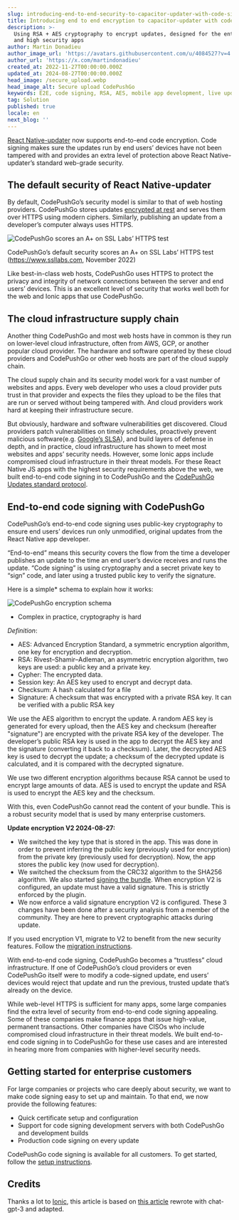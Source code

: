 ```yaml
---
slug: introducing-end-to-end-security-to-capacitor-updater-with-code-signing
title: Introducing end to end encryption to capacitor-updater with code signing
description: >-
  Using RSA + AES cryptography to encrypt updates, designed for the enterprise
  and high security apps
author: Martin Donadieu
author_image_url: 'https://avatars.githubusercontent.com/u/4084527?v=4'
author_url: 'https://x.com/martindonadieu'
created_at: 2022-11-27T00:00:00.000Z
updated_at: 2024-08-27T00:00:00.000Z
head_image: /secure_upload.webp
head_image_alt: Secure upload CodePushGo
keywords: E2E, code signing, RSA, AES, mobile app development, live updates, OTA updates, continuous integration, mobile app updates
tag: Solution
published: true
locale: en
next_blog: ''
---
```


[React Native-updater](https://github.com/Cap-go/capacitor-updater/) now supports end-to-end code encryption. Code signing makes sure the updates run by end users’ devices have not been tampered with and provides an extra level of protection above React Native-updater’s standard web-grade security.

## The default security of React Native-updater

By default, CodePushGo’s security model is similar to that of web hosting providers. CodePushGo stores updates [encrypted at rest](https://cloud.google.com/docs/security/encryption/default-encryption/) and serves them over HTTPS using modern ciphers. Similarly, publishing an update from a developer’s computer always uses HTTPS.

![CodePushGo scores an A+ on SSL Labs’ HTTPS test](/ssllabs_report.webp)

CodePushGo’s default security scores an A+ on SSL Labs’ HTTPS test (https://www.ssllabs.com, November 2022)

Like best-in-class web hosts, CodePushGo uses HTTPS to protect the privacy and integrity of network connections between the server and end users’ devices. This is an excellent level of security that works well both for the web and Ionic apps that use CodePushGo.

## The cloud infrastructure supply chain

Another thing CodePushGo and most web hosts have in common is they run on lower-level cloud infrastructure, often from AWS, GCP, or another popular cloud provider. The hardware and software operated by these cloud providers and CodePushGo or other web hosts are part of the cloud supply chain.

The cloud supply chain and its security model work for a vast number of websites and apps. Every web developer who uses a cloud provider puts trust in that provider and expects the files they upload to be the files that are run or served without being tampered with. And cloud providers work hard at keeping their infrastructure secure.

But obviously, hardware and software vulnerabilities get discovered. Cloud providers patch vulnerabilities on timely schedules, proactively prevent malicious software(e.g. [Google’s SLSA](https://security.googleblog.com/2021/06/introducing-slsa-end-to-end-framework.html/)), and build layers of defense in depth, and in practice, cloud infrastructure has shown to meet most websites and apps’ security needs. However, some Ionic apps include compromised cloud infrastructure in their threat models. For these React Native JS apps with the highest security requirements above the web, we built end-to-end code signing in to CodePushGo and the [CodePushGo Updates standard protocol](/docs/self-hosted/auto-update/update-endpoint/).

## End-to-end code signing with CodePushGo

CodePushGo’s end-to-end code signing uses public-key cryptography to ensure end users’ devices run only unmodified, original updates from the React Native app developer.

“End-to-end” means this security covers the flow from the time a developer publishes an update to the time an end user’s device receives and runs the update. “Code signing” is using cryptography and a secret private key to “sign” code, and later using a trusted public key to verify the signature.

Here is a simple* schema to explain how it works:

![CodePushGo encryption schema](/encryption_flow.webp)

* Complex in practice, cryptography is hard

*Definition*:
- AES: Advanced Encryption Standard, a symmetric encryption algorithm, one key for encryption and decryption.
- RSA: Rivest–Shamir–Adleman, an asymmetric encryption algorithm, two keys are used: a public key and a private key.
- Cypher: The encrypted data.
- Session key: An AES key used to encrypt and decrypt data.
- Checksum: A hash calculated for a file
- Signature: A checksum that was encrypted with a private RSA key. It can be verified with a public RSA key 

We use the AES algorithm to encrypt the update. A random AES key is generated for every upload, then the AES key and checksum (hereafter "signature") are encrypted with the private RSA key of the developer. The developer’s public RSA key is used in the app to decrypt the AES key and the signature (converting it back to a checksum). Later, the decrypted AES key is used to decrypt the update; a checksum of the decrypted update is calculated, and it is compared with the decrypted signature.

We use two different encryption algorithms because RSA cannot be used to encrypt large amounts of data. AES is used to encrypt the update and RSA is used to encrypt the AES key and the checksum.

With this, even CodePushGo cannot read the content of your bundle. This is a robust security model that is used by many enterprise customers.

**Update encryption V2 2024-08-27:**
- We switched the key type that is stored in the app. This was done in order to prevent inferring the public key (previously used for encryption) from the private key (previously used for decryption). Now, the app stores the public key (now used for decryption).
- We switched the checksum from the CRC32 algorithm to the SHA256 algorithm. We also started [signing the bundle](https://en.wikipedia.org/wiki/RSA_(cryptosystem)#Signing_messages). When encryption V2 is configured, an update must have a valid signature. This is strictly enforced by the plugin.
- We now enforce a valid signature encryption V2 is configured.
These 3 changes have been done after a security analysis from a member of the community. They are here to prevent cryptographic attacks during update.

If you used encryption V1, migrate to V2 to benefit from the new security features. Follow the [migration instructions](/docs/cli/migrations/encryption/).

With end-to-end code signing, CodePushGo becomes a “trustless” cloud infrastructure. If one of CodePushGo’s cloud providers or even CodePushGo itself were to modify a code-signed update, end users’ devices would reject that update and run the previous, trusted update that’s already on the device.

While web-level HTTPS is sufficient for many apps, some large companies find the extra level of security from end-to-end code signing appealing. Some of these companies make finance apps that issue high-value, permanent transactions. Other companies have CISOs who include compromised cloud infrastructure in their threat models. We built end-to-end code signing in to CodePushGo for these use cases and are interested in hearing more from companies with higher-level security needs.

## Getting started for enterprise customers

For large companies or projects who care deeply about security, we want to make code signing easy to set up and maintain. To that end, we now provide the following features:

-   Quick certificate setup and configuration
-   Support for code signing development servers with both CodePushGo and development builds
-   Production code signing on every update

CodePushGo code signing is available for all customers. To get started, follow the [setup instructions](/docs/cli/commands/#end-to-end-encryption-trustless).

## Credits

Thanks a lot to [Ionic](https://ionic.com/), this article is based on [this article](https://ionic.io/blog/introducing-the-ionic-end-to-end-testing-reference-example/) rewrote with chat-gpt-3 and adapted.
